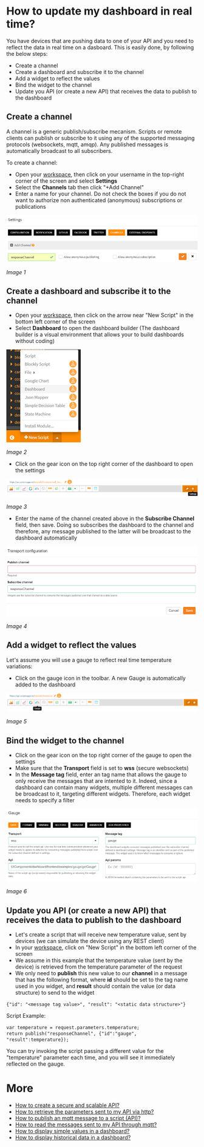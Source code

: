 # How to update my dashboard in real time?

You have devices that are pushing data to one of your API and you need to reflect the data in real time on a dasboard. 
This is easily done, by following the below steps:

- Create a channel
- Create a dashboard and subscribe it to the channel
- Add a widget to reflect the values
- Bind the widget to the channel
- Update you API (or create a new API) that receives the data to publish to the dashboard

## Create a channel

A channel is a generic publish/subscribe mecanism. Scripts or remote clients can publish or subscribe to it using any of the supported messaging protocols (websockets, mqtt, amqp). Any published messages is automatically broadcast to all subscribers.

To create a channel:

- Open your [workspace](https://www.scriptr.io/workspace), then click on your username in the top-right corner of the screen and select **Settings**
- Select the **Channels** tab then click "+Add Channel"
- Enter a name for your channel. Do not check the boxes if you do not want to authorize non authenticated (anonymous) subscriptions or publications

![Create Channel](../publish_subscribe/images/create_secure_channel.png)

*Image 1*

## Create a dashboard and subscribe it to the channel

- Open your [workspace](https://www.scriptr.io/workspace), then click on the arrow near "New Script" in the bottom left corner of the screen
- Select **Dashboard** to open the dashboard builder (The dashboard builder is a visual environment that allows your to build dashboards without coding)

![Open Dashboard Builder](./images/open_dashboard.png)

*Image 2*

- Click on the gear icon on the top right corner of the dashboard to open the settings

![Dashboard Settings](./images/dashboard_settings.png)

*Image 3*

- Enter the name of the channel created above in the **Subscribe Channel** field, then save. Doing so subscribes the dashboard to the channel and therefore, any message published to the latter will be broadcast to the dashboard automatically

![Dashboard Transport](./images/dashboard_transport.png)

*Image 4*

## Add a widget to reflect the values

Let's assume you will use a gauge to reflect real time temperature variations:

- Click on the gauge icon in the toolbar. A new Gauge is automatically added to the dashboard

![New gauge](./images/add_gauge.png)

*Image 5*

## Bind the widget to the channel

- Click on the gear icon on the top right corner of the gauge to open the settings
- Make sure that the **Transport** field is set to **wss** (secure websockets)
- In the **Message tag** field, enter an tag name that allows the gauge to only receive the messages that are intented to it. Indeed, since a dashboard can contain many widgets, multiple different messages can be broadcast to it, targeting different widgets. Therefore, each widget needs to specify a filter

![Bind to channe](./images/gauge_settings.png)

*Image 6*

## Update you API (or create a new API) that receives the data to publish to the dashboard

- Let's create a script that will receive new temperature value, sent by devices (we can simulate the device using any REST client)
- In your [workspace](https://www.scriptr.io/workspace), click on "New Script" in the bottom left corner of the screen
- We assume in this example that the temperature value (sent by the device) is retrieved from the temperature parameter of the request
- We only need to **publish** this new value to our **channel** in a message that has the following format, where **id** should be set to the tag name used in you widget, and **result** should contain the value (or data structure) to send to the widget
```
{"id": "<message tag value>", "result": "<static data structure>"}
```

Script Example:
```
var temperature = request.parameters.temperature;
return publish("responseChannel", {"id":"gauge", "result":temperature});
```

You can try invoking the script passing a different value for the "temperature" parameter each time, and you will see it immediately reflected on the gauge.

# More

- [How to create a secure and scalable API?](../api/create_api.md)
- [How to retrieve the parameters sent to my API via http?](../api/read_http_request_parameters.md)
- [How to publish an mqtt message to a script (API)?](https://github.com/scriptrdotio/howto/blob/master/api/publish_mqtt_msgs_to_script.md)
- [How to read the messages sent to my API through mqtt?](https://github.com/scriptrdotio/howto/blob/master/api/read_mqtt_messages.md)
- [How to display simple values in a dashboard?](../ui/create_dashboard.md)
- [How to display historical data in a dashboard?](../ui/create_dashboard_historical.md)
